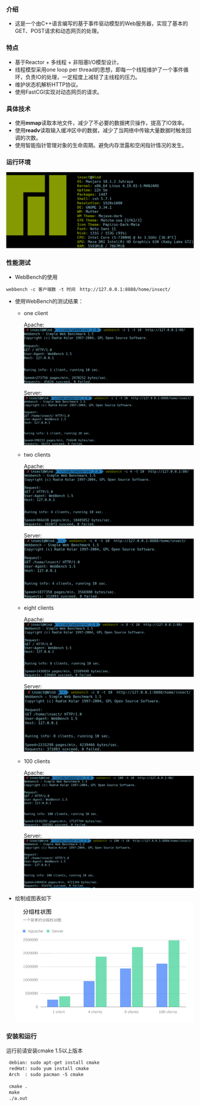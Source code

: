 ### 介绍
 - 这是一个由C++语言编写的基于事件驱动模型的Web服务器，实现了基本的GET、POST请求和动态网页的处理。
 
### 特点
 - 基于Reactor + 多线程 + 非阻塞I/O模型设计。
 - 线程模型采用one loop per thread的思想，即每一个线程维护了一个事件循环，负责IO的处理，一定程度上减轻了主线程的压力。
 - 维护状态机解析HTTP协议。
 - 使用FastCGI实现对动态网页的请求。
 
### 具体技术
 - 使用**mmap**读取本地文件，减少了不必要的数据拷贝操作，提高了IO效率。
 - 使用**readv**读取输入缓冲区中的数据，减少了当网络中传输大量数据时触发回调的次数。
 - 使用智能指针管理对象的生命周期。避免内存泄露和空闲指针情况的发生。

### 运行环境
 ![](https://github.com/CXinsect/webServer/blob/master/images/hardware.png)
### 性能测试
 - WebBench的使用
 ```
 webbench -c 客户端数 -t 时间　http://127.0.0.1:8888/home/insect/
 ```
 - 使用WebBench的测试结果：
   - one client
   
       Apache: 
       ![](https://github.com/CXinsect/webServer/blob/master/images/appache1c10.png)
       
       Server:
       ![](https://github.com/CXinsect/webServer/blob/master/images/server1c10.png)
   
   - two clients
   
      Apache:
      ![](https://github.com/CXinsect/webServer/blob/master/images/appache4c10.png)
    
      Server:
      ![](https://github.com/CXinsect/webServer/blob/master/images/server4c10.png)
   
   - eight clients
   
      Apache:
      ![](https://github.com/CXinsect/webServer/blob/master/images/appache100c10.png)
      
      Server:
      ![](https://github.com/CXinsect/webServer/blob/master/images/server8c10.png)
    
   - 100 clients
   
      Apache:
      ![](https://github.com/CXinsect/webServer/blob/master/images/http100c10.png)
    
      Server:
      ![](https://github.com/CXinsect/webServer/blob/master/images/server100c10.png)
   
- 绘制成图表如下
 ![](https://github.com/CXinsect/webServer/blob/master/images/servercompare.png)
 
### 安装和运行
 运行前请安装cmake 1.5以上版本
 ```
  debian: sudo apt-get install cmake
  redHat: sudo yum install cmake
  Arch  : sudo pacman -S cmake
 
  cmake .
  make
  ./a.out
 ```
 
 
